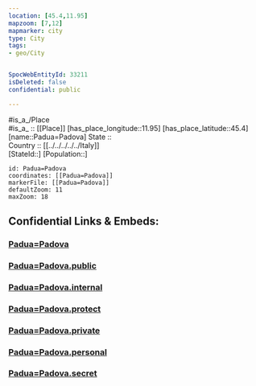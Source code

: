 ```yaml
---
location: [45.4,11.95] 
mapzoom: [7,12] 
mapmarker: city 
type: City
tags:
- geo/City


SpocWebEntityId: 33211
isDeleted: false
confidential: public

---
```

#is_a_/Place  
#is_a_ :: [[Place]] 
[has_place_longitude::11.95] 
[has_place_latitude::45.4] 
[name::Padua=Padova] 
State ::  
Country :: [[../../../../../Italy]]  
[StateId::] 
[Population::] 



```leaflet
id: Padua=Padova
coordinates: [[Padua=Padova]] 
markerFile: [[Padua=Padova]] 
defaultZoom: 11 
maxZoom: 18
```


## Confidential Links & Embeds: 

### [Padua=Padova](/_Standards/Earth/Continent/Europe/Europe~South/Italy/regions~Italy/Veneto/Padova.Province/City/Padua=Padova.md) 

### [Padua=Padova.public](/_public/Earth/Continent/Europe/Europe~South/Italy/regions~Italy/Veneto/Padova.Province/City/Padua=Padova.public.md) 

### [Padua=Padova.internal](/_internal/Earth/Continent/Europe/Europe~South/Italy/regions~Italy/Veneto/Padova.Province/City/Padua=Padova.internal.md) 

### [Padua=Padova.protect](/_protect/Earth/Continent/Europe/Europe~South/Italy/regions~Italy/Veneto/Padova.Province/City/Padua=Padova.protect.md) 

### [Padua=Padova.private](/_private/Earth/Continent/Europe/Europe~South/Italy/regions~Italy/Veneto/Padova.Province/City/Padua=Padova.private.md) 

### [Padua=Padova.personal](/_personal/Earth/Continent/Europe/Europe~South/Italy/regions~Italy/Veneto/Padova.Province/City/Padua=Padova.personal.md) 

### [Padua=Padova.secret](/_secret/Earth/Continent/Europe/Europe~South/Italy/regions~Italy/Veneto/Padova.Province/City/Padua=Padova.secret.md)

